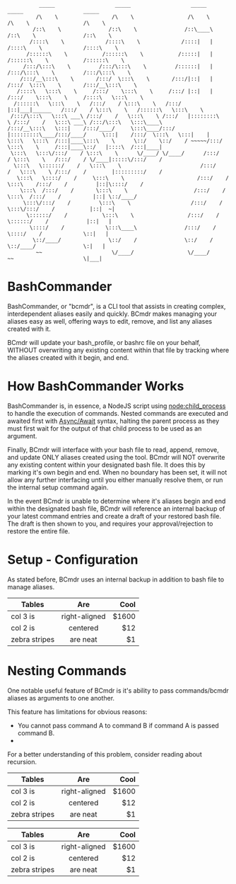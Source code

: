 ```
          _____                   _____                   _____                   _____                   _____          
         /\    \                 /\    \                 /\    \                 /\    \                 /\    \         
        /::\    \               /::\    \               /::\____\               /::\    \               /::\    \        
       /::::\    \             /::::\    \             /::::|   |              /::::\    \             /::::\    \       
      /::::::\    \           /::::::\    \           /:::::|   |             /::::::\    \           /::::::\    \      
     /:::/\:::\    \         /:::/\:::\    \         /::::::|   |            /:::/\:::\    \         /:::/\:::\    \     
    /:::/__\:::\    \       /:::/  \:::\    \       /:::/|::|   |           /:::/  \:::\    \       /:::/__\:::\    \    
   /::::\   \:::\    \     /:::/    \:::\    \     /:::/ |::|   |          /:::/    \:::\    \     /::::\   \:::\    \   
  /::::::\   \:::\    \   /:::/    / \:::\    \   /:::/  |::|___|______   /:::/    / \:::\    \   /::::::\   \:::\    \  
 /:::/\:::\   \:::\ ___\ /:::/    /   \:::\    \ /:::/   |::::::::\    \ /:::/    /   \:::\ ___\ /:::/\:::\   \:::\____\ 
/:::/__\:::\   \:::|    /:::/____/     \:::\____/:::/    |:::::::::\____/:::/____/     \:::|    /:::/  \:::\   \:::|    |
\:::\   \:::\  /:::|____\:::\    \      \::/    \::/    / ~~~~~/:::/    \:::\    \     /:::|____\::/   |::::\  /:::|____|
 \:::\   \:::\/:::/    / \:::\    \      \/____/ \/____/      /:::/    / \:::\    \   /:::/    / \/____|:::::\/:::/    / 
  \:::\   \::::::/    /   \:::\    \                         /:::/    /   \:::\    \ /:::/    /        |:::::::::/    /  
   \:::\   \::::/    /     \:::\    \                       /:::/    /     \:::\    /:::/    /         |::|\::::/    /   
    \:::\  /:::/    /       \:::\    \                     /:::/    /       \:::\  /:::/    /          |::| \::/____/    
     \:::\/:::/    /         \:::\    \                   /:::/    /         \:::\/:::/    /           |::|  ~|          
      \::::::/    /           \:::\    \                 /:::/    /           \::::::/    /            |::|   |          
       \::::/    /             \:::\____\               /:::/    /             \::::/    /             \::|   |          
        \::/____/               \::/    /               \::/    /               \::/____/               \:|   |          
         ~~                      \/____/                 \/____/                 ~~                      \|___|          
```

# BashCommander

BashCommander, or "bcmdr", is a CLI tool that assists in creating complex, interdependent aliases easily and quickly. BCmdr makes
managing your aliases easy as well, offering ways to edit, remove, and list any aliases created with it.

BCmdr will update your bash_profile, or bashrc file on your behalf, WITHOUT overwriting any existing content within that file
by tracking where the aliases created with it begin, and end. 

# How BashCommander Works
BashCommander is, in essence, a NodeJS script using [node:child_process](https://nodejs.org/api/child_process.html#child-process) 
to handle the execution of commands. Nested commands are executed and awaited first with [Async/Await](https://nodejs.org/api/async_context.html#usage-with-asyncawait) 
syntax, halting the parent process as they must first wait for the output of that child process to be used as an argument. 

Finally, BCmdr will interface with your bash file to read, append, remove, and update ONLY aliases created using the tool. 
BCmdr will NOT overwrite any existing content within your designated bash file. It does this by marking it's own begin and end.
When no boundary has been set, it will not allow any further interfacing until you either manually resolve them, or run the internal 
setup command again.

In the event BCmdr is unable to determine where it's aliases begin and end within the designated bash file, 
BCmdr will reference an internal backup of your latest command entries and create a draft of your restored bash file.
The draft is then shown to you, and requires your approval/rejection to restore the entire file.

# Setup - Configuration

As stated before, BCmdr uses an internal backup in addition to bash file to manage aliases. 

| Tables        | Are           | Cool  |
| ------------- |:-------------:| -----:|
| col 3 is      | right-aligned | $1600 |
| col 2 is      | centered      |   $12 |
| zebra stripes | are neat      |    $1 |


# Nesting Commands
One notable useful feature of BCmdr is it's ability to pass commands/bcmdr aliases as arguments to one another.

This feature has limitations for obvious reasons:
- You cannot pass command A to command B if command A is passed command B.
- 
For a better understanding of this problem, consider reading about recursion.


| Tables        | Are           | Cool  |
| ------------- |:-------------:| -----:|
| col 3 is      | right-aligned | $1600 |
| col 2 is      | centered      |   $12 |
| zebra stripes | are neat      |    $1 |



| Tables        | Are           | Cool  |
| ------------- |:-------------:| -----:|
| col 3 is      | right-aligned | $1600 |
| col 2 is      | centered      |   $12 |
| zebra stripes | are neat      |    $1 |